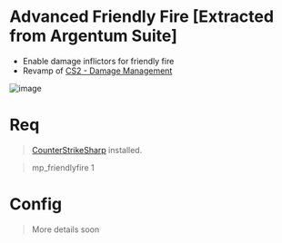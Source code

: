 # Advanced Friendly Fire [Extracted from Argentum Suite]
- Enable damage inflictors for friendly fire
- Revamp of [CS2 - Damage Management](https://github.com/hoan111/CS2-DamageManagement)

![image](https://github.com/user-attachments/assets/fbd0632d-283a-4204-a763-89bb927e4624)

# Req
> [CounterStrikeSharp](https://docs.cssharp.dev/) installed.

> mp_friendlyfire 1

# Config

> More details soon
